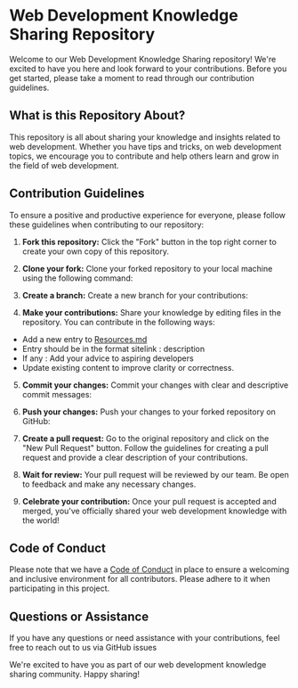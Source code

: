 # Web Development Knowledge Sharing Repository

Welcome to our Web Development Knowledge Sharing repository! We're excited to have you here and look forward to your contributions. Before you get started, please take a moment to read through our contribution guidelines.

## What is this Repository About?

This repository is all about sharing your knowledge and insights related to web development. Whether you have tips and tricks, on web development topics, we encourage you to contribute and help others learn and grow in the field of web development.

## Contribution Guidelines

To ensure a positive and productive experience for everyone, please follow these guidelines when contributing to our repository:

1. **Fork this repository:** Click the "Fork" button in the top right corner to create your own copy of this repository.

2. **Clone your fork:** Clone your forked repository to your local machine using the following command:

3. **Create a branch:** Create a new branch for your contributions:

4. **Make your contributions:** Share your knowledge by editing files in the repository. You can contribute in the following ways:
- Add a new entry to [Resources.md](Resource.md)
- Entry should be in the format sitelink : description
- If any : Add your advice to aspiring developers
- Update existing content to improve clarity or correctness.

5. **Commit your changes:** Commit your changes with clear and descriptive commit messages:

6. **Push your changes:** Push your changes to your forked repository on GitHub:

7. **Create a pull request:** Go to the original repository and click on the "New Pull Request" button. Follow the guidelines for creating a pull request and provide a clear description of your contributions.

8. **Wait for review:** Your pull request will be reviewed by our team. Be open to feedback and make any necessary changes.

9. **Celebrate your contribution:** Once your pull request is accepted and merged, you've officially shared your web development knowledge with the world!

## Code of Conduct

Please note that we have a [Code of Conduct](CODE_OF_CONDUCT.md) in place to ensure a welcoming and inclusive environment for all contributors. Please adhere to it when participating in this project.

## Questions or Assistance

If you have any questions or need assistance with your contributions, feel free to reach out to us via GitHub issues 

We're excited to have you as part of our web development knowledge sharing community. Happy sharing!
